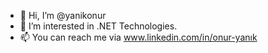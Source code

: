 - 👋 Hi, I’m @yanikonur
- 👀 I’m interested in .NET Technologies.
- 📫 You can reach me via www.linkedin.com/in/onur-yanık

<!---
yanikonur/yanikonur is a ✨ special ✨ repository because its `README.md` (this file) appears on your GitHub profile.
You can click the Preview link to take a look at your changes.
--->
